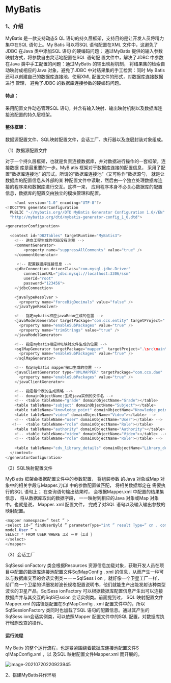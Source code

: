# MyBatis

### 1、介绍

MyBatis 是一款支持动态S QL 语句的持久层框架，支持目的是让开发人员将精力集中在SQL 语句上。My Batis 可以将SQL 语句配置在XML 文件中，这避免了JDBC 在Java 类中添加SQL 语句
的硬编码问题； 通过MyBatis 提供的输入参数映射方式，将参数自由灵活地配置在SQL 语句配
置文件中，解决了JDBC 中参数在Java 类中手工配置的问题：通过MyBatis 的输出映射机制，
将结果集的检索自动映射成相应的Java 对象，避免了JDBC 中对结果集的手工检索：同时
My Batis 还可以创建自己的数据库连接池，使用XML 配置文件的形式，对数据库连接数据进行
管理， 避免了JDBC 的数据库连接参数的硬编码问题。

#### 特点：

采用配置文件动态管理SQL 语句，并含有输入映射、输出映射机制以及数据库连接池配置的持久层框架。

#### 整体框架：

数据源配置文件、SQL映射配置文件，会话工厂、执行器以及底层封装对象组成。

（1）数据源配置文件

对于一个持久层框架，也就是负责连接数据库，并对数据进行操作的一套框架，连接数据
库是最重要的一步。MyB atis 框架对于数据库连接的配置信息， 采用了配置“数据库连接池”
的形式。所谓的“数据库连接池”（又可称作“数据源勺， 就是让数据库的配置信息从外部的某
种配置文件中读取，然后由一个独立处理数据库连接的程序来和数据库进行交互。这样一来，
应用程序本身不必关心数据库的配置信息，数据库的配置交由独立的模块管理和配置。

```Java
	<?xml version="1.0" encoding="UTF-8"?>
<!DOCTYPE generatorConfiguration
  PUBLIC "-//mybatis.org//DTD MyBatis Generator Configuration 1.0//EN"
  "http://mybatis.org/dtd/mybatis-generator-config_1_0.dtd">

<generatorConfiguration>
 
  <context id="DB2Tables" targetRuntime="MyBatis3">
  	<!-- 逆向工程生成的代码没有注释 -->
  	<commentGenerator>
  		<property name="suppressAllComments" value="true" />
	</commentGenerator>
  
 	 <!-- 配置数据库连接信息 -->
    <jdbcConnection driverClass="com.mysql.jdbc.Driver"
        connectionURL="jdbc:mysql://localhost:3306/ssm"
        userId="root"
        password="123456">
    </jdbcConnection>

    <javaTypeResolver >
      <property name="forceBigDecimals" value="false" />
    </javaTypeResolver>

	<!-- 指定mybatis相应javaBean生成的位置 -->
    <javaModelGenerator targetPackage="com.ccs.entity" targetProject=".\src\main\java">
      <property name="enableSubPackages" value="true" />
      <property name="trimStrings" value="true" />
    </javaModelGenerator>

	<!-- 指定mybatis相应XML映射文件生成的位置 -->
    <sqlMapGenerator targetPackage="mapper"  targetProject=".\src\main\resources">
      <property name="enableSubPackages" value="true" />
    </sqlMapGenerator>

	<!-- 指定mybatis mapper接口生成的位置 -->
    <javaClientGenerator type="XMLMAPPER" targetPackage="com.ccs.dao"  targetProject=".\src\main\java">
      <property name="enableSubPackages" value="true" />
    </javaClientGenerator>

	<!-- 指定每个表的生成策略 -->
	<!-- domainObjectName:生成java实例的文件名 -->
    <!-- <table tableName="grade" domainObjectName="Grade"></table>
    <table tableName="subject" domainObjectName="Subject"></table>
    <table tableName="knowledge_point" domainObjectName="Knowledge_point"></table>
    <table tableName="video" domainObjectName="Video"></table> -->
    <!-- <table tableName="user" domainObjectName="User"></table> -->
   <!--  <table tableName="role" domainObjectName="Role"></table>
    <table tableName="authority" domainObjectName="Authority"></table> -->
    <!-- <table tableName="video" domainObjectName="Video"></table> -->
	<!-- <table tableName="role" domainObjectName="Role"></table> -->
	
	<table tableName="cdv_library_details" domainObjectName="Library_details"></table>
  </context>
</generatorConfiguration>

```

（2）SQL映射配置文件

MyB atis 框架会根据配置文件中的参数配置， 将组装参数
的Java 对象或Map 对象中的相关字段与Mapper.刀口l 中的参数配置做匹配， 将相关数据绑定在
需要执行的SQL 语句上； 在查询语句输出结果时， 会根据Mapper.xml 中配置的结果集信息，
将从数据库取出的数据字段， 一一映射到相应的Java 对象或Map 对象中。也就是说， Mapper. xml
配置文件， 完成了对SQL 语句以及输入输出参数的映射配置。

```java
<mapper namespace=” test ” >
<select id=” findUserByld ” parameterType="int ” result Type=” cn . com . mybatis .
model.User ” >
SELECT * FROM USER WHERE 工d ＝＃｛工d }
</select>
</mapper>
```

（3）会话工厂

Sq!Sessi onFactorγ 类会根据Resources 资源信息加载对象，获取开发人员在项目中配置的数据库连接池配置文件Sq!MapConfig . xml 的信息，从而产生一种可以与数据库交互的会话实例类－一－Sq!Sess i on 。就好像一个卫星工厂一样，给厂商一个卫星的详细发射波长规格配置说明书，他们就能生产出能发射该种类型波长的卫星产品。Sq!Sess ionFactory 可以根据数据库配置信息产生出可以连接数据库并与其交互的SqIS巳ssion 会话实例类。前面提到过， SQL 映射配置文件Mapper.xml 的路径是配置在Sq!MapConfig . xml 配置文件中的，所以Sq!SessionFactory 类同时也加载了SQL 语句的配置信息。通过其产生的Sq!Sess ion会话实例类，可以依照Mapper 配置文件中的SQL 配置，对数据库执行增删改查的操作。

#### 运行流程

My Batis 的整个运行流程，也是紧紧围绕着数据库连接池配置文件S q!MapConfig.xml ，以
及SQL 映射配置文件Mapper.xml 而开展的。

![image-20210720220923945](C:\Users\CS_Chan\AppData\Roaming\Typora\typora-user-images\image-20210720220923945.png)



2、搭建MyBatis共作环境
